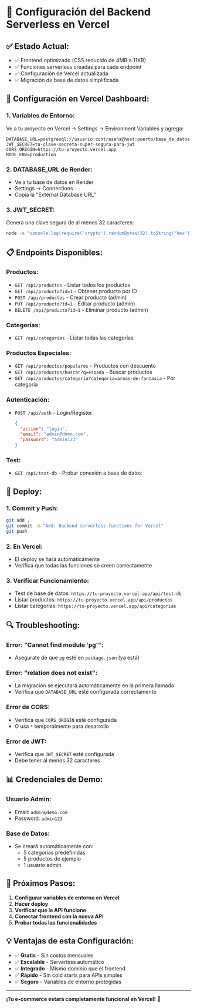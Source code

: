 # 🚀 Configuración del Backend Serverless en Vercel

## ✅ **Estado Actual:**
- ✅ Frontend optimizado (CSS reducido de 4MB a 11KB)
- ✅ Funciones serverless creadas para cada endpoint
- ✅ Configuración de Vercel actualizada
- ✅ Migración de base de datos simplificada

## 🔧 **Configuración en Vercel Dashboard:**

### **1. Variables de Entorno:**
Ve a tu proyecto en Vercel → Settings → Environment Variables y agrega:

```
DATABASE_URL=postgresql://usuario:contraseña@host:puerto/base_de_datos
JWT_SECRET=tu-clave-secreta-super-segura-para-jwt
CORS_ORIGIN=https://tu-proyecto.vercel.app
NODE_ENV=production
```

### **2. DATABASE_URL de Render:**
- Ve a tu base de datos en Render
- Settings → Connections
- Copia la "External Database URL"

### **3. JWT_SECRET:**
Genera una clave segura de al menos 32 caracteres:
```bash
node -e "console.log(require('crypto').randomBytes(32).toString('hex'))"
```

## 📋 **Endpoints Disponibles:**

### **Productos:**
- `GET /api/productos` - Listar todos los productos
- `GET /api/producto?id=1` - Obtener producto por ID
- `POST /api/productos` - Crear producto (admin)
- `PUT /api/producto?id=1` - Editar producto (admin)
- `DELETE /api/producto?id=1` - Eliminar producto (admin)

### **Categorías:**
- `GET /api/categorias` - Listar todas las categorías

### **Productos Especiales:**
- `GET /api/productos/populares` - Productos con descuento
- `GET /api/productos/buscar?q=espada` - Buscar productos
- `GET /api/productos/categoria?categoria=armas-de-fantasia` - Por categoría

### **Autenticación:**
- `POST /api/auth` - Login/Register
  ```json
  {
    "action": "login",
    "email": "admin@demo.com",
    "password": "admin123"
  }
  ```

### **Test:**
- `GET /api/test-db` - Probar conexión a base de datos

## 🚀 **Deploy:**

### **1. Commit y Push:**
```bash
git add .
git commit -m "Add: Backend serverless functions for Vercel"
git push
```

### **2. En Vercel:**
- El deploy se hará automáticamente
- Verifica que todas las funciones se creen correctamente

### **3. Verificar Funcionamiento:**
- Test de base de datos: `https://tu-proyecto.vercel.app/api/test-db`
- Listar productos: `https://tu-proyecto.vercel.app/api/productos`
- Listar categorías: `https://tu-proyecto.vercel.app/api/categorias`

## 🔍 **Troubleshooting:**

### **Error: "Cannot find module 'pg'":**
- Asegúrate de que `pg` esté en `package.json` (ya está)

### **Error: "relation does not exist":**
- La migración se ejecutará automáticamente en la primera llamada
- Verifica que `DATABASE_URL` esté configurada correctamente

### **Error de CORS:**
- Verifica que `CORS_ORIGIN` esté configurada
- O usa `*` temporalmente para desarrollo

### **Error de JWT:**
- Verifica que `JWT_SECRET` esté configurada
- Debe tener al menos 32 caracteres

## 📊 **Credenciales de Demo:**

### **Usuario Admin:**
- Email: `admin@demo.com`
- Password: `admin123`

### **Base de Datos:**
- Se creará automáticamente con:
  - 5 categorías predefinidas
  - 5 productos de ejemplo
  - 1 usuario admin

## 🎯 **Próximos Pasos:**

1. **Configurar variables de entorno en Vercel**
2. **Hacer deploy**
3. **Verificar que la API funcione**
4. **Conectar frontend con la nueva API**
5. **Probar todas las funcionalidades**

## 💡 **Ventajas de esta Configuración:**

- ✅ **Gratis** - Sin costos mensuales
- ✅ **Escalable** - Serverless automático
- ✅ **Integrado** - Mismo dominio que el frontend
- ✅ **Rápido** - Sin cold starts para APIs simples
- ✅ **Seguro** - Variables de entorno protegidas

---

**¡Tu e-commerce estará completamente funcional en Vercel!** 🚀
